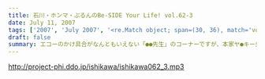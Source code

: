```yaml
---
title: 石川・ホンマ・ぶるんのBe-SIDE Your Life! vol.62-3
date: July 11, 2007
tags: ['2007', 'July 2007', '<re.Match object; span=(30, 36), match='vol.62'>']
draft: false
summary: エコーのかけ具合がなんともいえない「●●先生」のコーナーですが、本家ヤ●キー先生は国政選挙立候補中！ちょっとうるさいコーナーですが先生は本気で吠えております。フライング気味でエコーかかってしまうのもご愛敬ということでご勘弁を！それだけ真剣勝負〜〜NAMAE
---
```


http://project-phi.ddo.jp/ishikawa/ishikawa062_3.mp3
